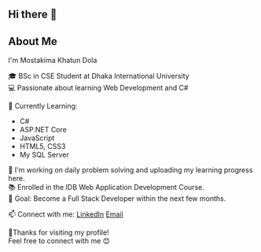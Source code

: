 ## Hi there 👋

## About Me
 I'm Mostakima Khatun Dola

🎓 BSc in CSE Student at Dhaka International University  
💻 Passionate about learning Web Development and C#  

🌱 Currently Learning:
- C#
- ASP.NET Core
- JavaScript
- HTML5, CSS3
- My SQL Server

🔭 I'm working on daily problem solving and uploading my learning progress here.  
📚 Enrolled in the IDB Web Application Development Course.  
🎯 Goal: Become a Full Stack Developer within the next few months.  

📫 Connect with me:
[LinkedIn](https://www.linkedin.com/in/mostakima-dola-a75770364/)
[Email](dolamostakima@gmail.com)

📌Thanks for visiting my profile!  
Feel free to connect with me 😊


